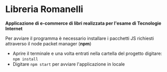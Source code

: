 
# Libreria Romanelli
**Applicazione di e-commerce di libri realizzata per l'esame di Tecnologie Internet** 

Per avviare il programma è necessario installare i pacchetti JS richiesti attraverso il node packet manager (**npm**)

- Aprire il terminale e una volta entrati nella cartella del progetto digitare: ```npm install``` 
- Digitare ```npm start``` per avviare l'applicazione in locale 


